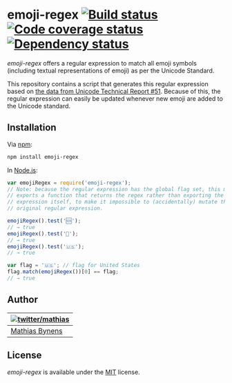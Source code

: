 # emoji-regex [![Build status](https://travis-ci.org/mathiasbynens/emoji-regex.svg?branch=master)](https://travis-ci.org/mathiasbynens/emoji-regex) [![Code coverage status](http://img.shields.io/coveralls/mathiasbynens/emoji-regex/master.svg)](https://coveralls.io/r/mathiasbynens/emoji-regex) [![Dependency status](https://gemnasium.com/mathiasbynens/emoji-regex.svg)](https://gemnasium.com/mathiasbynens/emoji-regex)

_emoji-regex_ offers a regular expression to match all emoji symbols (including textual representations of emoji) as per the Unicode Standard.

This repository contains a script that generates this regular expression based on [the data from Unicode Technical Report #51](https://github.com/mathiasbynens/unicode-tr51). Because of this, the regular expression can easily be updated whenever new emoji are added to the Unicode standard.

## Installation

Via [npm](https://www.npmjs.com/):

```bash
npm install emoji-regex
```

In [Node.js](https://nodejs.org/):

```js
var emojiRegex = require('emoji-regex');
// Note: because the regular expression has the global flag set, this module
// exports a function that returns the regex rather than exporting the regular
// expression itself, to make it impossible to (accidentally) mutate the
// original regular expression.

emojiRegex().test('🆘');
// → true
emojiRegex().test('💩');
// → true
emojiRegex().test('🇺🇸');
// → true

var flag = '🇺🇸'; // flag for United States
flag.match(emojiRegex())[0] == flag;
// → true
```

## Author

| [![twitter/mathias](https://gravatar.com/avatar/24e08a9ea84deb17ae121074d0f17125?s=70)](https://twitter.com/mathias "Follow @mathias on Twitter") |
|---|
| [Mathias Bynens](https://mathiasbynens.be/) |

## License

_emoji-regex_ is available under the [MIT](https://mths.be/mit) license.
